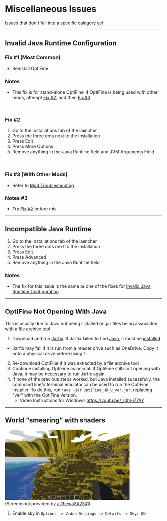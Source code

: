# Miscellaneous Issues 
Issues that don't fall into a specific category yet

<hr>

## Invalid Java Runtime Configuration
### Fix #1 (Most Common)
- Reinstall OptiFine

### Notes
- This fix is for stand-alone OptiFine. If OptiFine is being used with other mods, attempt [Fix #2](#fix-2), and then [Fix #3](#fix-3)

<br>

### Fix #2
1. Go to the installations tab of the launcher
2. Press the three dots next to the installation 
3. Press Edit
4. Press More Options
5. Remove anything in the Java Runtime field and JVM Arguments Field

<br>

### Fix #3 (With Other Mods)
- Refer to [Mod Troubleshooting](/UseAsAMod.md#Troubleshooting)

### Notes #3
- Try [Fix #2](#fix-2) before this

<hr>

## Incompatible Java Runtime
1. Go to the installations tab of the launcher
2. Press the three dots next to the installation 
3. Press Edit
4. Press Advanced
5. Remove anything in the Java Runtime field

### Notes 
- The fix for this issue is the same as one of the fixes for [Invalid Java Runtime Configuration](#Invalid-Java-Runtime-Configuration)

<hr>

## OptiFine Not Opening With Java
This is usually due to Java not being installed or .jar files being associated with a file archive tool
1. Download and run [Jarfix](https://johann.loefflmann.net/downloads/jarfix.exe). If Jarfix failed to find [Java](https://adoptium.net/?variant=openjdk17&jvmVariant=hotspot), it must be [installed](https://adoptium.net/?variant=openjdk17&jvmVariant=hotspot)
- Jarfix may fail if it is run from a remote drive such as OneDrive. Copy it onto a physical drive before using it. 
2. Re-download OptiFine if it was extracted by a file archive tool
3. Continue installing OptiFine as normal. If OptiFine still isn't opening with Java, it may be necessary to run [Jarfix](https://johann.loefflmann.net/downloads/jarfix.exe) again. 
4. If none of the previous steps worked, but Java installed sucessfully, the command line/a terminal emulator can be used to run the OptiFine installer. To do this, run `java -jar OptiFine_HD_U_ver.jar`, replacing "ver" with the OptiFine version. 
	- Video Instructions for Windows: https://youtu.be/_I0hl-i77AY

<hr>

## World “smearing” with shaders 
<img src="/images/Smearing.png" alt="World Smearing Screenshot" width="400"> <br>
(Screenshot provided by [ali3lewa3#2341](http://discordapp.com/users/356738342609747969))
1. Enable sky in `Options -> Video Settings -> Details -> Sky: ON`
